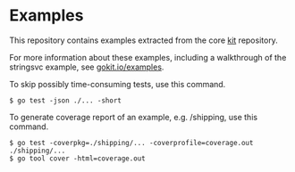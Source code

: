 # Examples

This repository contains examples extracted from the core [kit](https://github.com/go-kit/kit) repository.

For more information about these examples,
 including a walkthrough of the stringsvc example,
 see [gokit.io/examples](https://gokit.io/examples).

To skip possibly time-consuming tests, use this command.
```shell
$ go test -json ./... -short
```

To generate coverage report of an example, e.g. /shipping, use this command.
```shell
$ go test -coverpkg=./shipping/... -coverprofile=coverage.out ./shipping/...
$ go tool cover -html=coverage.out
```
